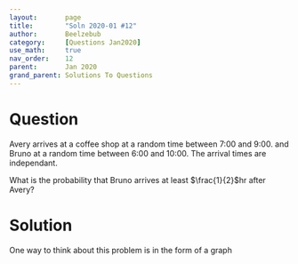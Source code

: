 ```yaml
---
layout:       page
title:        "Soln 2020-01 #12"
author:       Beelzebub
category:     [Questions Jan2020]
use_math:     true
nav_order:    12
parent:       Jan 2020
grand_parent: Solutions To Questions
---
```


# Question

Avery arrives at a coffee shop at a random time between 7:00 and 9:00. and Bruno at a random time between 6:00 and 10:00. The arrival times are independant.

What is the probability that Bruno arrives at least $\frac{1}{2}$hr after Avery?


# Solution

One way to think about this problem is in the form of a graph

